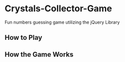# Crystals-Collector-Game
Fun numbers guessing game utilizing the jQuery Library

## How to Play

## How the Game Works
